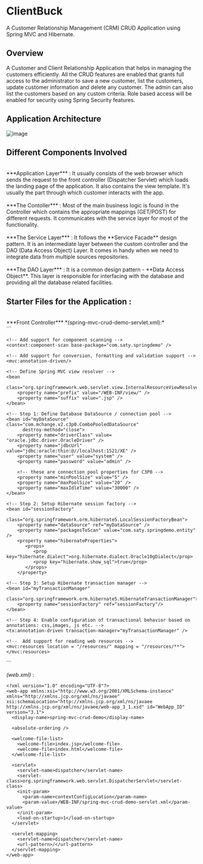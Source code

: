 # ClientBuck
 A Customer Relationship Management (CRM) CRUD Application using Spring MVC and Hibernate.
 
 ## Overview
 A Customer and Client Relationship Application that helps in managing the customers efficiently. All the CRUD features are enabled that grants full access to the administrator to save a new customer, list the customers, update customer information and delete any customer. The admin can also list the customers based on any custom criteria. Role based access will be enabled for security using Spring Security features.
 
 ## Application Architecture
 ![image](https://user-images.githubusercontent.com/34190266/78684957-bfa53600-790e-11ea-88ba-cbaad271bc85.png)
 
## Different Components Involved
<br>
***Application Layer*** :
It usually consists of the web browser which sends the request to the front controller (Dispatcher Servlet) which loads the landing      page of the application. It also contains the view template. It's usually the part through which customer interacts with the app. 
<br><br>
***The Contoller*** :
Most of the main business logic is found in the Controller which contains the appropriate mappings (GET/POST) for different requests.
It communicates with the service layer for most of the functionality.
<br><br>
***The Service Layer*** :
It follows the **Service Facade** design pattern. It is an intermediate layer between the custom controller and the DAO (Data Access Object) Layer. It comes in handy when we need to integrate data from multiple sources repositories.
<br><br>
***The DAO Layer*** :
It is a common design pattern - **Data Access Object**. This layer is responsible for interfacing with the database and providing all the database related facilities.
<br>

## Starter Files for the Application : 
<br>
***Front Controller*** *(spring-mvc-crud-demo-servlet.xml):* <br>
```
<?xml version="1.0" encoding="UTF-8"?>
<beans xmlns="http://www.springframework.org/schema/beans"
	xmlns:xsi="http://www.w3.org/2001/XMLSchema-instance" 
	xmlns:context="http://www.springframework.org/schema/context"
    xmlns:tx="http://www.springframework.org/schema/tx"
	xmlns:mvc="http://www.springframework.org/schema/mvc"
	xsi:schemaLocation="
		http://www.springframework.org/schema/beans
		http://www.springframework.org/schema/beans/spring-beans.xsd
		http://www.springframework.org/schema/context
		http://www.springframework.org/schema/context/spring-context.xsd
		http://www.springframework.org/schema/mvc
		http://www.springframework.org/schema/mvc/spring-mvc.xsd
		http://www.springframework.org/schema/tx 
		http://www.springframework.org/schema/tx/spring-tx.xsd">

	<!-- Add support for component scanning -->
	<context:component-scan base-package="com.saty.springdemo" />

	<!-- Add support for conversion, formatting and validation support -->
	<mvc:annotation-driven/>

	<!-- Define Spring MVC view resolver -->
	<bean
		class="org.springframework.web.servlet.view.InternalResourceViewResolver">
		<property name="prefix" value="/WEB-INF/view/" />
		<property name="suffix" value=".jsp" />
	</bean>

    <!-- Step 1: Define Database DataSource / connection pool -->
	<bean id="myDataSource" class="com.mchange.v2.c3p0.ComboPooledDataSource"
          destroy-method="close">
        <property name="driverClass" value= "oracle.jdbc.driver.OracleDriver" />
        <property name="jdbcUrl" value="jdbc:oracle:thin:@//localhost:1521/XE" />
        <property name="user" value="system" />
        <property name="password" value="admin" /> 

        <!-- these are connection pool properties for C3P0 -->
        <property name="minPoolSize" value="5" />
        <property name="maxPoolSize" value="20" />
        <property name="maxIdleTime" value="30000" />
	</bean>  
	
    <!-- Step 2: Setup Hibernate session factory -->
	<bean id="sessionFactory"
		class="org.springframework.orm.hibernate5.LocalSessionFactoryBean">
		<property name="dataSource" ref="myDataSource" />
		<property name="packagesToScan" value="com.saty.springdemo.entity" />
		<property name="hibernateProperties">
		   <props>
		      <prop key="hibernate.dialect">org.hibernate.dialect.Oracle10gDialect</prop>
		      <prop key="hibernate.show_sql">true</prop>
		   </props>
		</property>
   </bean>	  

    <!-- Step 3: Setup Hibernate transaction manager -->
	<bean id="myTransactionManager"
            class="org.springframework.orm.hibernate5.HibernateTransactionManager">
        <property name="sessionFactory" ref="sessionFactory"/>
    </bean>
    
    <!-- Step 4: Enable configuration of transactional behavior based on annotations: css,images, js etc. -->
	<tx:annotation-driven transaction-manager="myTransactionManager" />
	
	<!--  Add support for reading web resources -->
	<mvc:resources location = "/resources/" mapping = "/resources/**"></mvc:resources>
	

</beans>
```

*(web.xml)* : <br>
```
<?xml version="1.0" encoding="UTF-8"?>
<web-app xmlns:xsi="http://www.w3.org/2001/XMLSchema-instance" xmlns="http://xmlns.jcp.org/xml/ns/javaee" xsi:schemaLocation="http://xmlns.jcp.org/xml/ns/javaee http://xmlns.jcp.org/xml/ns/javaee/web-app_3_1.xsd" id="WebApp_ID" version="3.1">
  <display-name>spring-mvc-crud-demo</display-name>

  <absolute-ordering />

  <welcome-file-list>
    <welcome-file>index.jsp</welcome-file>
    <welcome-file>index.html</welcome-file>
  </welcome-file-list>

  <servlet>
    <servlet-name>dispatcher</servlet-name>
    <servlet-class>org.springframework.web.servlet.DispatcherServlet</servlet-class>
    <init-param>
      <param-name>contextConfigLocation</param-name>
      <param-value>/WEB-INF/spring-mvc-crud-demo-servlet.xml</param-value>
    </init-param>
    <load-on-startup>1</load-on-startup>
  </servlet>
  
  <servlet-mapping>
    <servlet-name>dispatcher</servlet-name>
    <url-pattern>/</url-pattern>
  </servlet-mapping>
</web-app>
```
